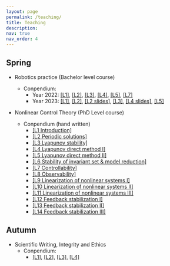 ```yaml
---
layout: page
permalink: /teaching/
title: Teaching
description: 
nav: true
nav_order: 4
---
```


## Spring
- Robotics practice (Bachelor level course)
    - Conpendium: 
        - Year 2022: [[L1]](/assets/pdf/robotics_practice/2022/L1.pdf), [[L2]](/assets/pdf/robotics_practice/2022/L2.pdf), [[L3]](/assets/pdf/robotics_practice/2022/L3.pdf), [[L4]](/assets/pdf/robotics_practice/2022/L4.pdf), [[L5]](/assets/pdf/robotics_practice/2022/L5.pdf), [[L7]](/assets/pdf/robotics_practice/2022/L7.pdf)
        - Year 2023: [[L1]](/assets/pdf/robotics_practice/2023/L1.pdf), [[L2]](/assets/pdf/robotics_practice/2023/L2.pdf), [[L2 slides]](/assets/pdf/robotics_practice/2023/Lecture%202.pptx), [[L3]](/assets/pdf/robotics_practice/2023/L3.pdf), [[L4 slides]](/assets/pdf/robotics_practice/2023/L4-KalmanFilter-Script.pptx), [[L5]](/assets/pdf/robotics_practice/2023/L5.pptx)

- Nonlinear Control Theory (PhD Level course)
    - Conpendium (hand written)
        - [[L1 Introduction]](/assets/pdf/nonlinear_control_theory/L1.PDF)
        - [[L2 Periodic solutions]](/assets/pdf/nonlinear_control_theory/L2.PDF)
        - [[L3 Lyapunov stability]](/assets/pdf/nonlinear_control_theory/L3.PDF)
        - [[L4 Lyapunov direct method I]](/assets/pdf/nonlinear_control_theory/L4.PDF)
        - [[L5 Lyapunov direct method II]](/assets/pdf/nonlinear_control_theory/L5.PDF)
        - [[L6 Stability of invariant set & model reduction]](/assets/pdf/nonlinear_control_theory/L6.PDF)
        - [[L7 Controllability]](/assets/pdf/nonlinear_control_theory/L7.PDF)
        - [[L8 Observability]](/assets/pdf/nonlinear_control_theory/L1.PDF)
        - [[L9 Linearization of nonlinear systems I]](/assets/pdf/nonlinear_control_theory/L9.PDF)
        - [[L10 Linearization of nonlinear systems II]](/assets/pdf/nonlinear_control_theory/L10.PDF)
        - [[L11 Linearization of nonlinear systems III]](/assets/pdf/nonlinear_control_theory/L11.PDF)
        - [[L12 Feedback stabilization I]](/assets/pdf/nonlinear_control_theory/L12.PDF)
        - [[L13 Feedback stabilization II]](/assets/pdf/nonlinear_control_theory/L13.PDF)
        - [[L14 Feedback stabilization III]](/assets/pdf/nonlinear_control_theory/L14.PDF)

## Autumn
- Scientific Writing, Integrity and Ethics
    - Conpendium:
        - [[L1]](/assets/pdf/scentific_writing/L1.pptx), [[L2]](/assets/pdf/scentific_writing/L2.pptx), [[L3]](/assets/pdf/scentific_writing/L3.pptx), [[L4]](/assets/pdf/scentific_writing/L4.pdf)